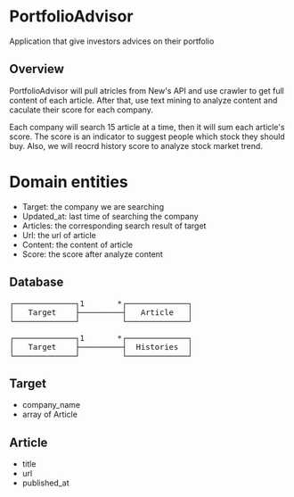 # PortfolioAdvisor

Application that give investors advices on  their portfolio

## Overview

PortfolioAdvisor will pull atricles from New's API and use crawler to get full content of each article. After that, use text mining to analyze content and caculate their score for each company.

Each company will search 15 article at a time, then it will sum each article's score. The score is an indicator to suggest people which stock they should buy. Also, we will reocrd history score to analyze stock market trend.

# Domain entities
- Target: the company we are searching
- Updated_at: last time of searching the company
- Articles: the corresponding search result of target
- Url: the url of article
- Content: the content of article
- Score: the score after analyze content

## Database 
<pre>
┌─────────────┐1       *┌─────────────┐
│   Target    ├─────────┤   Article   │
└─────────────┘         └─────────────┘
</pre>
<pre>
┌─────────────┐1       *┌─────────────┐
│   Target    ├─────────┤  Histories  │
└─────────────┘         └─────────────┘
</pre>

## Target

- company_name
- array of Article

## Article

- title
- url
- published_at

 
